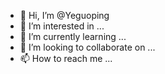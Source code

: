 - 👋 Hi, I’m @Yeguoping
- 👀 I’m interested in ...
- 🌱 I’m currently learning ...
- 💞️ I’m looking to collaborate on ...
- 📫 How to reach me ...

<!---
Yeguoping/Yeguoping is a ✨ special ✨ repository because its `README.md` (this file) appears on your GitHub profile.
You can click the Preview link to take a look at your changes.
--->
